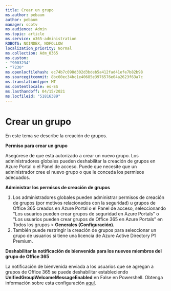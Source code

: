 ```yaml
---
title: Crear un grupo
ms.author: pebaum
author: pebaum
manager: scotv
ms.audience: Admin
ms.topic: article
ms.service: o365-administration
ROBOTS: NOINDEX, NOFOLLOW
localization_priority: Normal
ms.collection: Adm_O365
ms.custom:
- "9003234"
- "7230"
ms.openlocfilehash: ec74b7c098d302d3bdeb5a412fad41efe7b82b98
ms.sourcegitcommit: 8bc60ec34bc1e40685e3976576e04a2623f63a7c
ms.translationtype: MT
ms.contentlocale: es-ES
ms.lasthandoff: 04/15/2021
ms.locfileid: "51816389"
---
```

# <a name="create-a-group"></a>Crear un grupo

En este tema se describe la creación de grupos.

**Permiso para crear un grupo**

Asegúrese de que está autorizado a crear un nuevo grupo. Los administradores globales pueden deshabilitar la creación de grupos en Azure Portal o el Panel de acceso. Puede que necesite que un administrador cree el nuevo grupo o que le conceda los permisos adecuados.

**Administrar los permisos de creación de grupos**

1. Los administradores globales pueden administrar permisos de creación de grupos (por motivos relacionados con la seguridad) u grupos de Office 365 creados en Azure Portal o el Panel de acceso, seleccionando "Los usuarios pueden crear grupos de seguridad en Azure Portals" o "Los usuarios pueden crear grupos de Office 365 en Azure Portals" en Todos los grupos  >  **Generales (Configuración).**
2. También puede restringir la creación de grupos para seleccionar un grupo de usuarios si tiene una licencia de Azure Active Directory P1 Premium.

**Deshabilitar la notificación de bienvenida para los nuevos miembros del grupo de Office 365**

La notificación de bienvenida enviada a los usuarios que se agregan a grupos de Office 365 se puede deshabilitar estableciendo **UnifiedGroupWelcomeMessageEnabled** en False en Powershell. Obtenga información sobre esta configuración [aquí](https://docs.microsoft.com/powershell/module/exchange/set-unifiedgroup?view=exchange-ps&preserve-view=true).

